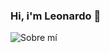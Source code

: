 ### Hi, i'm Leonardo 👋
![Sobre mí](https://user-images.githubusercontent.com/44589066/152202173-51e154bc-9179-4b09-bc98-d714b3e88861.gif)

<!--
**Leonardo-Robot-PostRock/Leonardo-Robot-PostRock** is a ✨ _special_ ✨ repository because its `README.md` (this file) appears on your GitHub profile.

Here are some ideas to get you started:

- 🔭 I’m currently working on ...
- 🌱 I’m currently learning ...
- 👯 I’m looking to collaborate on ...
- 🤔 I’m looking for help with ...
- 💬 Ask me about ...
- 📫 How to reach me: ...
- 😄 Pronouns: ...
- ⚡ Fun fact: ...
-->
